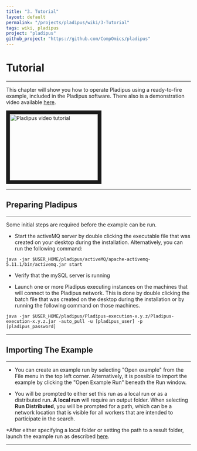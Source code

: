 ```yaml
---
title: "3. Tutorial"
layout: default
permalink: "/projects/pladipus/wiki/3-Tutorial"
tags: wiki, pladipus
project: "pladipus"
github_project: "https://github.com/CompOmics/pladipus"
---
```


# Tutorial

----

This chapter will show you how to operate Pladipus using a ready-to-fire example, included in the Pladipus software. There also is a demonstration video available [here](https://www.youtube.com/watch?v=ZQff2Yqhgrk).

<a href="https://www.youtube.com/watch?v=ZQff2Yqhgrk" target="_blank"><img src="http://img.youtube.com/vi/ZQff2Yqhgrk/0.jpg" 
alt="Pladipus video tutorial" width="240" height="180" border="10" /></a>

----

## Preparing Pladipus

----

Some initial steps are required before the example can be run. 

* Start the activeMQ server by double clicking the executable file that was created on your desktop during the installation. Alternatively, you can run the following command: 

`java -jar $USER_HOME/pladipus/activeMQ/apache-activemq-5.11.1/bin/activemq.jar start`

* Verify that the mySQL server is running

* Launch one or more Pladipus executing instances on the machines that will connect to the Pladipus network. This is done by double clicking the batch file that was created on the desktop during the installation or by running the following command on those machines. 

`java -jar $USER_HOME/pladipus/Pladipus-execution-x.y.z/Pladipus-execution-x.y.z.jar -auto_pull -u [pladipus_user] -p [pladipus_password]`

----

## Importing The Example

----

* You can create an example run by selecting "Open example" from the File menu in the top left corner. Alternatively, it is possible to import the example by clicking the "Open Example Run" beneath the Run window.

* You will be prompted to either set this run as a local run or as a distributed run. <b>A local run</b> will require an output folder. When selecting <b>Run Distributed</b>, you will be prompted for a path, which can be a network location that is visible for all workers that are intended to participate in the search.

*After either specifying a local folder or setting the path to a result folder, launch the example run as described [here](http://compomics.github.io/pladipus/wiki/2manual.html#launching-a-run).

----


